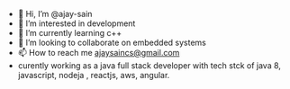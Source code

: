 - 👋 Hi, I’m @ajay-sain
- 👀 I’m interested in development
- 🌱 I’m currently learning c++
- 💞️ I’m looking to collaborate on embedded systems
- 📫 How to reach me ajaysaincs@gmail.com
- curently working as a java full stack developer with tech stck of java 8, javascript, nodeja , reactjs, aws, angular. 

<!---
ajay-sain/ajay-sain is a ✨ special ✨ repository because its `README.md` (this file) appears on your GitHub profile.
You can click the Preview link to take a look at your changes.
--->
